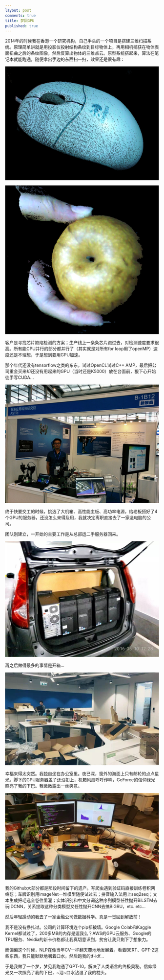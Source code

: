 ```yaml
---
layout: post
comments: true
title: 梦回GPU
published: true
---
```




2014年的时候我在香港一个研究机构，自己手头的一个项目是搭建三维扫描系统。原理简单讲就是用投影仪投射结构条纹到目标物体上，再用相机捕获在物体表面扭曲之后的条纹图像，然后反算出物体的三维点云。原型系统搭起来，算法在笔记本就能跑通，随便拿出手边的东西扫一扫，效果还是很有趣：

![](/images/201903/2.png)

![](/images/201903/3.png)

客户是寻找芯片缺陷检测的方案；生产线上一条条芯片跑过去，对检测速度要求很高。所有能CPU并行的部分都并行了（其实就是对所有for loop用了openMP）速度还是不理想，于是想到要用GPU加速。

那个年代还没有tensorflow之类的东东，试过OpenCL试过C++ AMP，最后把公司重金买来却还没有用起来的GPU（当时还是K5000）放在台面前，狠下心开始徒手写CUDA...

![](/images/201903/1.jpg)

终于快要交工的时候，挑选了大机箱、高性能主板、高功率电源，给老板搭好了4个GPU的服务器，还没怎么来得及用，我就决定离职直接去了一家造电脑的公司。

团队刚建立，一开始的主要工作是从总部运二手服务器回来。

![](/images/201903/5.jpg)

再之后做得最多的事情是开箱...

![](/images/201903/4.jpg)


幸福来得太突然。我独自坐在办公室里。夜已深，窗外的海面上只有邮轮的点点星光。脚下的GPU服务器盖子还没扣上，机箱风扇呼呼作响，GeForce的信仰绿光照亮了我的下巴。我微微露出一丝笑意。

![](/images/201903/3.jpg)

我的Github大部分都是那段时间留下的遗产。写爬虫遇到验证码直接训练卷积网络怼；车牌识别用imageNet一堆模型随便试过去；拼音输入法用上seq2seq；文本生成把毛选全卷往里灌；实体识别和中文分词这种序列模型任性抛开BiLSTM去玩IDCNN，关系提取这种分类模型又任性抛开CNN去搞BiGRU，etc. etc...

然后年轻躁动的我去了一家金融公司做数据科学。真是一觉回到解放前！

我不是没有挣扎过。公司的计算环境连个pip都被墙。Google Colab和Kaggle Kernel都试过了，200多MB的内存是逗我么？AWS的GPU云服务、Google的TPU服务、Nvidia的新卡价格都让我真切意识到，贫穷让我只剩下了想象力。

而偏偏这个时候，NLP在像当年CV一样翻天覆地地发展着。看着BERT、GPT-2这些东西，我只能默默地咽着口水，然后跑我的tf-idf...

于是我做了一个梦，梦见我跑通了GPT-10，解决了人类语言的终极奥秘。信仰绿光又一次照亮了我的下巴，~泪~口水沾湿了我的枕头。


